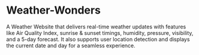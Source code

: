 # Weather-Wonders
A Weather Website that delivers real-time weather updates with features like Air Quality Index, sunrise &amp; sunset timings, humidity, pressure, visibility, and a 5-day forecast. It also supports user location detection and displays the current date and day for a seamless experience.
